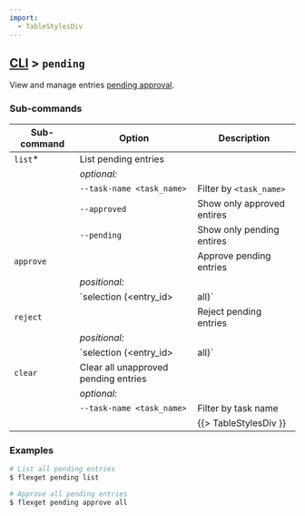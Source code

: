 ```yaml
---
import:
  - TableStylesDiv
---
```


## [CLI](/CLI) > `pending`
View and manage entries [pending approval](/Plugins/pending_approval).

### Sub-commands
| Sub-command | Option | Description |
| --- | --- | --- |
| `list`* | List pending entries |
|| *optional:* ||
|| `--task-name <task_name>` | Filter by `<task_name>` |
|| `--approved` | Show only approved entires|
|| `--pending` | Show only pending entires|
| `approve` || Approve pending entries |
|| *positional:* ||
|| `selection (<entry_id>|all)` | Approve one pending entry by ID, or all pending entries |
| `reject` || Reject pending entries |
|| *positional:* ||
|| `selection (<entry_id>|all)` | Reject one pending entry by ID, or all pending entries |
| `clear` | Clear all unapproved pending entries |
|| *optional:* ||
|| `--task-name <task_name>` | Filter by task name ||
|||{{> TableStylesDiv }}|

### Examples
```bash
# List all pending entries
$ flexget pending list

# Approve all pending entries
$ flexget pending approve all
```